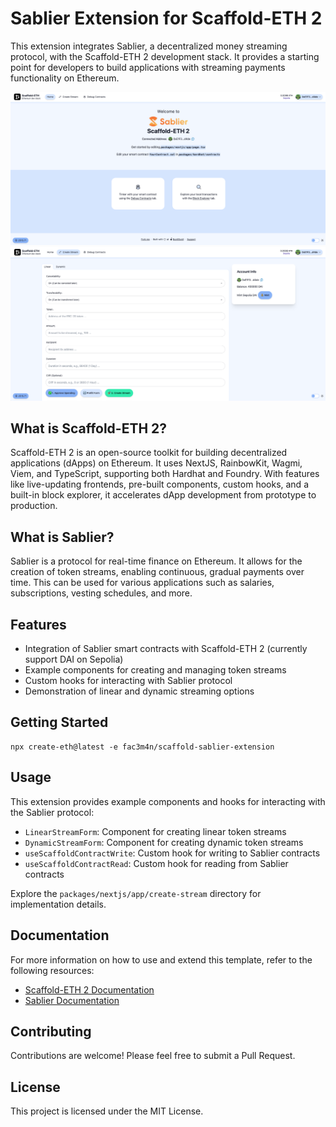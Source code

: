 # Sablier Extension for Scaffold-ETH 2

This extension integrates Sablier, a decentralized money streaming protocol, with the Scaffold-ETH 2 development stack. It provides a starting point for developers to build applications with streaming payments functionality on Ethereum.

![screenshot1](screenshot1.png)
![screenshot2](screenshot2.png)

## What is Scaffold-ETH 2?

Scaffold-ETH 2 is an open-source toolkit for building decentralized applications (dApps) on Ethereum. It uses NextJS, RainbowKit, Wagmi, Viem, and TypeScript, supporting both Hardhat and Foundry. With features like live-updating frontends, pre-built components, custom hooks, and a built-in block explorer, it accelerates dApp development from prototype to production.

## What is Sablier?

Sablier is a protocol for real-time finance on Ethereum. It allows for the creation of token streams, enabling continuous, gradual payments over time. This can be used for various applications such as salaries, subscriptions, vesting schedules, and more.

## Features

- Integration of Sablier smart contracts with Scaffold-ETH 2 (currently support DAI on Sepolia)
- Example components for creating and managing token streams
- Custom hooks for interacting with Sablier protocol
- Demonstration of linear and dynamic streaming options

## Getting Started

   ```
   npx create-eth@latest -e fac3m4n/scaffold-sablier-extension
   ```

## Usage

This extension provides example components and hooks for interacting with the Sablier protocol:

- `LinearStreamForm`: Component for creating linear token streams
- `DynamicStreamForm`: Component for creating dynamic token streams
- `useScaffoldContractWrite`: Custom hook for writing to Sablier contracts
- `useScaffoldContractRead`: Custom hook for reading from Sablier contracts

Explore the `packages/nextjs/app/create-stream` directory for implementation details.

## Documentation

For more information on how to use and extend this template, refer to the following resources:

- [Scaffold-ETH 2 Documentation](https://docs.scaffoldeth.io/)
- [Sablier Documentation](https://docs.sablier.com/)

## Contributing

Contributions are welcome! Please feel free to submit a Pull Request.

## License

This project is licensed under the MIT License.
